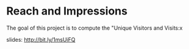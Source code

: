 # Reach and Impressions

The goal of this project is to compute the "Unique Visitors and Visits:x





slides:
http://bit.ly/1msUiFQ


